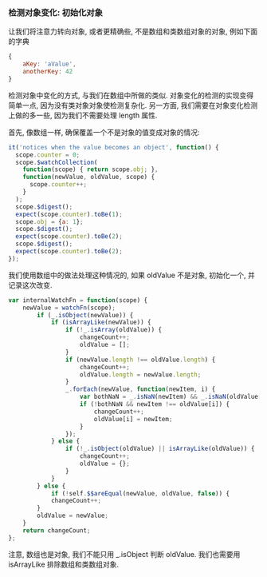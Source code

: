 ### 检测对象变化: 初始化对象

让我们将注意力转向对象, 或者更精确些, 不是数组和类数组对象的对象, 例如下面的字典

```js
{
    aKey: 'aValue',
    anotherKey: 42
}
```

检测对象中变化的方式, 与我们在数组中所做的类似. 对象变化的检测的实现变得简单一点, 因为没有类对象对象使检测复杂化. 另一方面, 我们需要在对象变化检测上做的多一些, 因为我们不需要处理 length 属性.

首先, 像数组一样, 确保覆盖一个不是对象的值变成对象的情况:

```js
it('notices when the value becomes an object', function() {
  scope.counter = 0;
  scope.$watchCollection(
    function(scope) { return scope.obj; },
    function(newValue, oldValue, scope) {
      scope.counter++;
    }
  );
  scope.$digest();
  expect(scope.counter).toBe(1);
  scope.obj = {a: 1};
  scope.$digest();
  expect(scope.counter).toBe(2);
  scope.$digest();
  expect(scope.counter).toBe(2);
});
```

我们使用数组中的做法处理这种情况的, 如果 oldValue 不是对象, 初始化一个, 并记录这次改变.

```js
var internalWatchFn = function(scope) {
    newValue = watchFn(scope);
        if (_.isObject(newValue)) {
            if (isArrayLike(newValue)) {
                if (!_.isArray(oldValue)) {
                    changeCount++;
                    oldValue = [];
                }
                if (newValue.length !== oldValue.length) {
                    changeCount++;
                    oldValue.length = newValue.length;
                }
                _.forEach(newValue, function(newItem, i) {
                    var bothNaN = _.isNaN(newItem) && _.isNaN(oldValue[i]);
                    if (!bothNaN && newItem !== oldValue[i]) {
                        changeCount++;
                        oldValue[i] = newItem;
                    }
                });
            } else {
                if (!_.isObject(oldValue) || isArrayLike(oldValue)) {
                    changeCount++;
                    oldValue = {};
                }
            }
        } else {
            if (!self.$$areEqual(newValue, oldValue, false)) {
            changeCount++;
        }
        oldValue = newValue;
    }
    return changeCount;
};
```

注意, 数组也是对象, 我们不能只用 _.isObject 判断 oldValue. 我们也需要用 isArrayLike 排除数组和类数组对象.
